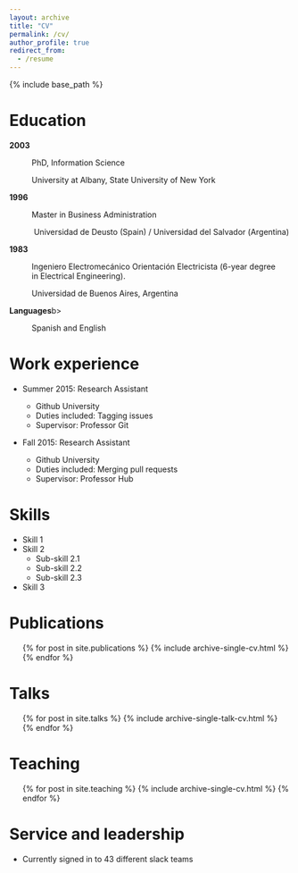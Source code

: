 ```yaml
---
layout: archive
title: "CV"
permalink: /cv/
author_profile: true
redirect_from:
  - /resume
---
```


{% include base_path %}

Education
======
 <b>2003</b>
<p style="padding-left: 40px;">PhD, Information Science</p>
<p style="padding-left: 40px;">University at Albany, State University of New York</p>
<b>1996</b>
<p class="TextoGeneral" style="text-align: left; padding-left: 40px;" align="justify"><span lang="ES-AR">Master in Business Administration</span></p>
<p class="TextoGeneral" style="text-align: left; padding-left: 40px;" align="justify"><span lang="ES-AR"> </span>Universidad de Deusto (Spain) /<span lang="es-ar"> Universidad del Salvador </span>(<span lang="es-ar">Argentina)</span></p>
<b>1983</b>
<p class="TextoGeneral" style="padding-left: 40px;"><span lang="ES-AR">Ingeniero Electromecánico Orientación Electricista</span> <span lang="ES-AR">(</span>6-year degree in <span lang="ES-AR">Electrical Engineer</span>ing<span lang="ES-AR">)</span>.</p>
<p class="TextoGeneral" style="padding-left: 40px;"><span lang="ES-AR">Universidad de Buenos Aires</span>, Argentina</p>
<b>Languages</b>b>
<p style="padding-left: 40px;">Spanish and English</p>

Work experience
======
* Summer 2015: Research Assistant
  * Github University
  * Duties included: Tagging issues
  * Supervisor: Professor Git

* Fall 2015: Research Assistant
  * Github University
  * Duties included: Merging pull requests
  * Supervisor: Professor Hub
  
Skills
======
* Skill 1
* Skill 2
  * Sub-skill 2.1
  * Sub-skill 2.2
  * Sub-skill 2.3
* Skill 3

Publications
======
  <ul>{% for post in site.publications %}
    {% include archive-single-cv.html %}
  {% endfor %}</ul>
  
Talks
======
  <ul>{% for post in site.talks %}
    {% include archive-single-talk-cv.html %}
  {% endfor %}</ul>
  
Teaching
======
  <ul>{% for post in site.teaching %}
    {% include archive-single-cv.html %}
  {% endfor %}</ul>
  
Service and leadership
======
* Currently signed in to 43 different slack teams
